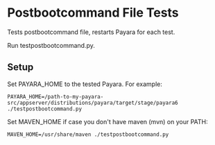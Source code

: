 # Postbootcommand File Tests

Tests postbootcommand file, restarts Payara for each test.

Run testpostbootcommand.py.

## Setup
Set PAYARA_HOME to the tested Payara. For example:

    PAYARA_HOME=/path-to-my-payara-src/appserver/distributions/payara/target/stage/payara6 ./testpostbootcommand.py

Set MAVEN_HOME if case you don't have maven (mvn) on your PATH:

    MAVEN_HOME=/usr/share/maven ./testpostbootcommand.py

